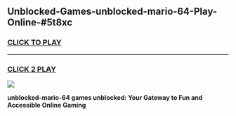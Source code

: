 
## Unblocked-Games-unblocked-mario-64-Play-Online-#5t8xc
<h3>
<a href="https://premium.freeplayer.one?title=unblocked-mario-64&ref=27F">CLICK TO PLAY</a></h3>
<hr>

<h3>
<a href="https://premium.freeplayer.one?title=unblocked-mario-64&ref=27F">CLICK 2 PLAY</a>
  
</h3>

<a href="https://premium.freeplayer.one?title=unblocked-mario-64&ref=27F"><img src="https://clearcache.store/games.png"></a>


**unblocked-mario-64 games unblocked: Your Gateway to Fun and Accessible Online Gaming**
